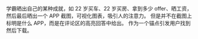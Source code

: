 学霸晒出自己的某种成就，如 22 岁买车、22 岁买房、拿到多少 offer、晒工资，
然后最后晒出一个 APP 截图，可视化图表，吸引人的注意力。
但是并不在截图上标明是什么 APP，而是在评论区的高亮回答中给出。
作为一个锚点引发用户找到然后下载。